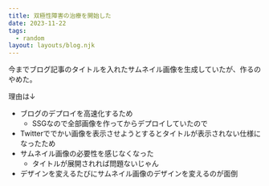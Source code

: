 ```yaml
---
title: 双極性障害の治療を開始した
date: 2023-11-22
tags:
  - random
layout: layouts/blog.njk
---
```


今までブログ記事のタイトルを入れたサムネイル画像を生成していたが、作るのやめた。

理由は↓

- ブログのデプロイを高速化するため
  - SSGなので全部画像を作ってからデプロイしていたので
- Twitterででかい画像を表示させようとするとタイトルが表示されない仕様になったため
- サムネイル画像の必要性を感じなくなった
  - タイトルが展開されれば問題ないじゃん
- デザインを変えるたびにサムネイル画像のデザインを変えるのが面倒
